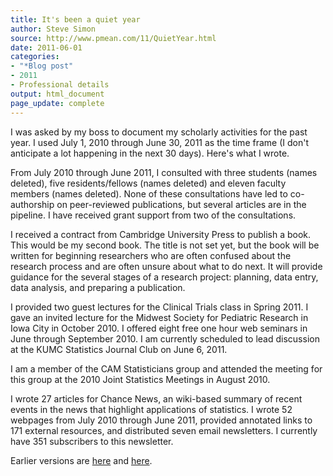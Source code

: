 ```yaml
---
title: It's been a quiet year
author: Steve Simon
source: http://www.pmean.com/11/QuietYear.html
date: 2011-06-01
categories:
- "*Blog post"
- 2011
- Professional details
output: html_document
page_update: complete
---
```


I was asked by my boss to document my scholarly activities for the past year. I used July 1, 2010 through June 30, 2011 as the time frame (I don't anticipate a lot happening in the next 30 days). Here's what I wrote.

<!---More--->

From July 2010 through June 2011, I consulted with three students (names deleted), five residents/fellows (names deleted) and eleven faculty members (names deleted). None of these consultations have led to co-authorship on peer-reviewed publications, but several articles are in the pipeline. I have received grant support from two of the consultations.

I received a contract from Cambridge University Press to publish a book. This would be my second book. The title is not set yet, but the book will be written for beginning researchers who are often confused about the research process and are often unsure about what to do next. It will provide guidance for the several stages of a research project: planning, data entry, data analysis, and preparing a publication.

I provided two guest lectures for the Clinical Trials class in Spring 2011. I gave an invited lecture for the Midwest Society for Pediatric Research in Iowa City in October 2010. I offered eight free one hour web seminars in June through September 2010. I am currently scheduled to lead discussion at the KUMC Statistics Journal Club on June 6, 2011.

I am a member of the CAM Statisticians group and attended the meeting for this group at the 2010 Joint Statistics Meetings in August 2010.

I wrote 27 articles for Chance News, an wiki-based summary of recent events in the news that highlight applications of statistics. I wrote 52 webpages from July 2010 through June 2011, provided annotated links to 171 external resources, and distributed seven email newsletters. I currently have 351 subscribers to this newsletter.

Earlier versions are [here][sim1] and [here][sim2].

[sim1]: http://www.pmean.com/11/QuietYear.html
[sim2]: http://new.pmean.com/quiet-year/
